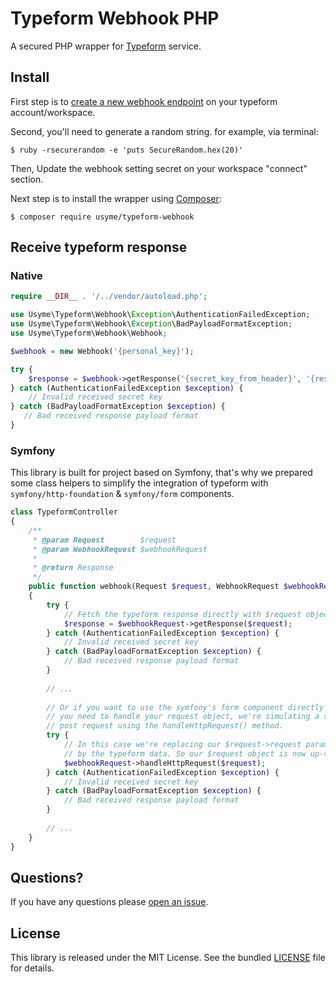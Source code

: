 # Typeform Webhook PHP
A secured PHP wrapper for [Typeform](https://developer.typeform.com/) service.

## Install
First step is to [create a new webhook endpoint](https://www.typeform.com/help/webhooks/) on your typeform account/workspace.

Second, you'll need to generate a random string. for example, via terminal:
```
$ ruby -rsecurerandom -e 'puts SecureRandom.hex(20)'
```

Then, Update the webhook setting secret on your workspace "connect" section.

Next step is to install the wrapper using [Composer](http://getcomposer.org/):
```
$ composer require usyme/typeform-webhook
```

## Receive typeform response

### Native

```php
require __DIR__ . '/../vendor/autoload.php';

use Usyme\Typeform\Webhook\Exception\AuthenticationFailedException;
use Usyme\Typeform\Webhook\Exception\BadPayloadFormatException;
use Usyme\Typeform\Webhook\Webhook;

$webhook = new Webhook('{personal_key}');

try {
    $response = $webhook->getResponse('{secret_key_from_header}', '{response_payload}');
} catch (AuthenticationFailedException $exception) {
    // Invalid received secret key
} catch (BadPayloadFormatException $exception) {
   // Bad received response payload format
}
```

### Symfony

This library is built for project based on Symfony, that's why we prepared some class helpers to simplify the integration of typeform with `symfony/http-foundation` & `symfony/form` components.

```php
class TypeformController
{
    /**
     * @param Request        $request
     * @param WebhookRequest $webhookRequest
     *
     * @return Response
     */
    public function webhook(Request $request, WebhookRequest $webhookRequest): Response
    {
        try {
            // Fetch the typeform response directly with $request object.
            $response = $webhookRequest->getResponse($request);
        } catch (AuthenticationFailedException $exception) {
            // Invalid received secret key
        } catch (BadPayloadFormatException $exception) {
            // Bad received response payload format
        }
        
        // ...
        
        // Or if you want to use the symfony's form component directly
        // you need to handle your request object, we're simulating a simple
        // post request using the handleHttpRequest() method.
        try {
            // In this case we're replacing our $request->request parameters
            // by the typeform data. So our $request object is now up-to-date :)
            $webhookRequest->handleHttpRequest($request);
        } catch (AuthenticationFailedException $exception) {
            // Invalid received secret key
        } catch (BadPayloadFormatException $exception) {
            // Bad received response payload format
        }
        
        // ...
    }
}
```

## Questions?

If you have any questions please [open an issue](https://github.com/usyme/typeform-webhook/issues/new).

## License

This library is released under the MIT License. See the bundled [LICENSE](https://github.com/usyme/typeform-webhook/blob/master/LICENSE) file for details.